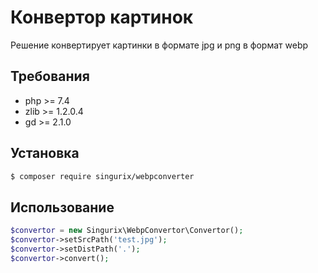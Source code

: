 # Конвертор картинок
Решение конвертирует картинки в формате jpg и png в формат webp

## Требования

- php >= 7.4
- zlib >= 1.2.0.4
- gd >= 2.1.0

## Установка

```bash
$ composer require singurix/webpconverter
```

## Использование
```php
$convertor = new Singurix\WebpConvertor\Convertor();
$convertor->setSrcPath('test.jpg');
$convertor->setDistPath('.');
$convertor->convert();
```